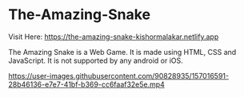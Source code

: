 # The-Amazing-Snake
Visit Here: https://the-amazing-snake-kishormalakar.netlify.app

The Amazing Snake is a Web Game. It is made using HTML, CSS and JavaScript.
It is not supported by any android or iOS.

https://user-images.githubusercontent.com/90828935/157016591-28b46136-e7e7-41bf-b369-cc6faaf32e5e.mp4

